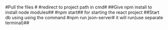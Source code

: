 #Pull the files #
#redirect to project path in cmd#
##Give npm install to install node modules##
#npm start## for starting the react project
##Start db using using the command #npm run json-server# it will run(use separate terminal)##
